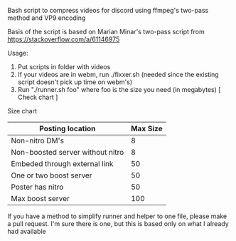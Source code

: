 Bash script to compress videos for discord using ffmpeg's two-pass method and VP9 encoding

Basis of the script is based on Marian Minar's two-pass script from https://stackoverflow.com/a/61146975

Usage:
1. Put scripts in folder with videos
2. If your videos are in webm, run ./fixxer.sh (needed since the existing script doesn't pick up time on webm's)
3. Run "./runner.sh foo" where foo is the size you need (in megabytes) [ Check chart ]

Size chart

| Posting location | Max Size |
| ---------------- | ----------- |
| Non-nitro DM's   |8|
| Non-boosted server without nitro |8|
| Embeded through external link |50|
| One or two boost server |50|
| Poster has nitro |50|
| Max boost server |100|

If you have a method to simplify runner and helper to one file, please make a pull request. I'm sure there is one, but this is based only on what I already had available 
